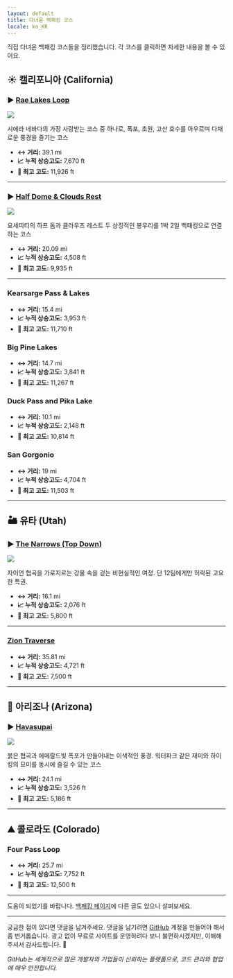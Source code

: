 ```yaml
---
layout: default
title: 다녀온 백패킹 코스
locale: ko_KR
---
```


직접 다녀온 백패킹 코스들을 정리했습니다. 각 코스를 클릭하면 자세한 내용을 볼 수 있어요.

## ☀️ 캘리포니아 (California)

### ▶ [Rae Lakes Loop](/backpacking/routes/rae-lakes-loop)

[![](https://live.staticflickr.com/65535/54833896234_8bf90c7866_n.jpg)](/backpacking/routes/rae-lakes-loop)

시에라 네바다의 가장 사랑받는 코스 중 하나로, 폭포, 초원, 고산 호수를 아우르며 다채로운 풍경을 즐기는 코스

* **↔️ 거리:** 39.1 mi
* **📈 누적 상승고도:** 7,670 ft
* **🔼 최고 고도:** 11,926 ft

---

### ▶ [Half Dome & Clouds Rest](/backpacking/routes/half-dome-clouds-rest)

[![](https://live.staticflickr.com/65535/54833943999_4e23799324_n.jpg)](/backpacking/routes/half-dome-clouds-rest)

요세미티의 하프 돔과 클라우즈 레스트 두 상징적인 봉우리를 1박 2일 백패킹으로 연결하는 코스

* **↔️ 거리:** 20.09 mi
* **📈 누적 상승고도:** 4,508 ft
* **🔼 최고 고도:** 9,935 ft

---

### Kearsarge Pass & Lakes
* **↔️ 거리:** 15.4 mi
* **📈 누적 상승고도:** 3,953 ft
* **🔼 최고 고도:** 11,710 ft

### Big Pine Lakes
* **↔️ 거리:** 14.7 mi
* **📈 누적 상승고도:** 3,841 ft
* **🔼 최고 고도:** 11,267 ft

### Duck Pass and Pika Lake
* **↔️ 거리:** 10.1 mi
* **📈 누적 상승고도:** 2,148 ft
* **🔼 최고 고도:** 10,814 ft

### San Gorgonio
* **↔️ 거리:** 19 mi
* **📈 누적 상승고도:** 4,704 ft
* **🔼 최고 고도:** 11,503 ft

---

## 🏜️ 유타 (Utah)

### ▶ [The Narrows (Top Down)](/backpacking/routes/narrows-top-down)

[![](https://live.staticflickr.com/65535/54835704485_4afcbae6bf_n.jpg)](/backpacking/routes/narrows-top-down)

자이언 협곡을 가로지르는 강물 속을 걷는 비현실적인 여정. 단 12팀에게만 허락된 고요한 특권.

* **↔️ 거리:** 16.1 mi
* **📈 누적 상승고도:** 2,076 ft
* **🔼 최고 고도:** 5,800 ft

---

### [Zion Traverse](https://www.alltrails.com/explore/map/zion-traverse-lee-pass-to-east-rim-trailhead-2b515e2)
* **↔️ 거리:** 35.81 mi
* **📈 누적 상승고도:** 4,721 ft
* **🔼 최고 고도:** 7,500 ft

---

## 🌵 아리조나 (Arizona)

### ▶ [Havasupai](/backpacking/routes/havasupai)

[![](https://live.staticflickr.com/65535/54835620394_223c240a8d_n.jpg)](/backpacking/routes/havasupai)

붉은 협곡과 에메랄드빛 폭포가 만들어내는 이색적인 풍경. 워터파크 같은 재미와 하이킹의 묘미를 동시에 즐길 수 있는 코스

* **↔️ 거리:** 24.1 mi
* **📈 누적 상승고도:** 3,526 ft
* **🔼 최고 고도:** 5,186 ft

---

## ⛰️ 콜로라도 (Colorado)

### Four Pass Loop
* **↔️ 거리:** 25.7 mi
* **📈 누적 상승고도:** 7,752 ft
* **🔼 최고 고도:** 12,500 ft

---

도움이 되었기를 바랍니다. [백패킹 페이지](/backpacking)에 다른 글도 있으니 살펴보세요.

---

궁금한 점이 있다면 댓글을 남겨주세요. 댓글을 남기려면 [GitHub](http://github.com) 계정을 만들어야 해서 좀 번거롭습니다. 광고 없이 무료로 사이트를 운영하려다 보니 불편하시겠지만, 이해해 주셔서 감사드립니다. 🙂

*GitHub는 세계적으로 많은 개발자와 기업들이 신뢰하는 플랫폼으로, 코드 관리와 협업에 매우 안전합니다.*

